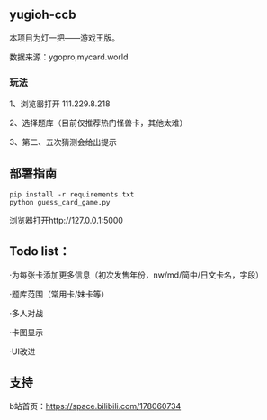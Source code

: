## yugioh-ccb

本项目为灯一把——游戏王版。

数据来源：ygopro,mycard.world

### 玩法

1、浏览器打开 111.229.8.218

2、选择题库（目前仅推荐热门怪兽卡，其他太难）

3、第二、五次猜测会给出提示


## 部署指南

   ```
   pip install -r requirements.txt
   python guess_card_game.py 
   ```

浏览器打开http://127.0.0.1:5000

## Todo list：

·为每张卡添加更多信息（初次发售年份，nw/md/简中/日文卡名，字段）

·题库范围（常用卡/妹卡等）

·多人对战

·卡图显示

·UI改进

## 支持

b站首页：https://space.bilibili.com/178060734



